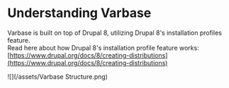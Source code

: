# Understanding Varbase

Varbase is built on top of Drupal 8, utilizing Drupal 8's installation profiles feature.   
Read here about how Drupal 8's installation profile feature works: [https://www.drupal.org/docs/8/creating-distributions](https://www.drupal.org/docs/8/creating-distributions)

![](/assets/Varbase Structure.png)

